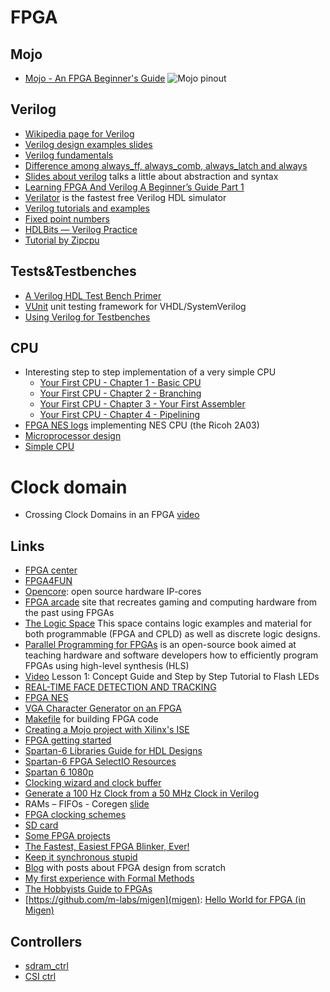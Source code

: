 # FPGA

## Mojo

 - [Mojo - An FPGA Beginner's Guide](https://embeddedmicro.com/tutorials/mojo-fpga-beginners-guide)
![Mojo pinout](https://www.nova-labs.org/wiki/_media/groups/fpga/mojo-v2-pinout-diagram.svg)

## Verilog

 - [Wikipedia page for Verilog](https://en.wikipedia.org/wiki/Verilog)
 - [Verilog design examples slides](http://csg.csail.mit.edu/6.375/6_375_2006_www/handouts/lectures/L03-Verilog-Design-Examples.pdf)
 - [Verilog fundamentals](https://cseweb.ucsd.edu/classes/sp11/cse141L/pdf/01/SV_Part_1.pdf)
 - [Difference among always_ff, always_comb, always_latch and always](https://stackoverflow.com/questions/23101717/difference-among-always-ff-always-comb-always-latch-and-always)
 - [Slides about verilog](http://www.diee.unica.it/eolab2/ESD/10/ED_TEO_06_verilog.pdf) talks a little about abstraction and syntax
 - [Learning FPGA And Verilog A Beginner’s Guide Part 1](https://docs.numato.com/kb/learning-fpga-verilog-beginners-guide-part-1-introduction/)
 - [Verilator](https://www.veripool.org/wiki/verilator) is the fastest free Verilog HDL simulator
 - [Verilog tutorials and examples](https://www.nandland.com/verilog/tutorials/index.html)
 - [Fixed point numbers](https://timetoexplore.net/blog/fixed-point-numbers-in-verilog)
 - [HDLBits — Verilog Practice](https://hdlbits.01xz.net)
 - [Tutorial by Zipcpu](http://zipcpu.com/tutorial/)

## Tests&Testbenches

 - [A Verilog HDL Test Bench Primer](https://people.ece.cornell.edu/land/courses/ece5760/Verilog/LatticeTestbenchPrimer.pdf)
 - [VUnit](https://vunit.github.io) unit testing framework for VHDL/SystemVerilog
 - [Using Verilog for Testbenches](http://www.syssec.ethz.ch/content/dam/ethz/special-interest/infk/inst-infsec/system-security-group-dam/education/Digitaltechnik_14/14_Verilog_Testbenches.pdf)

## CPU

 - Interesting step to step implementation of a very simple CPU
    - [Your First CPU - Chapter 1 - Basic CPU](http://colinmackenzie.net/index.php?view=article&catid=12%3Ayfcpu&id=16%3Ayour-first-cpu-chapter-1-basic-cpu&tmpl=component&print=1&layout=default&page=&option=com_content&Itemid=6)
    - [Your First CPU - Chapter 2 - Branching](http://colinmackenzie.net/index.php?view=article&catid=12%3Ayfcpu&id=17%3Ayour-first-cpu-chapter-2-branching&tmpl=component&print=1&layout=default&page=&option=com_content&Itemid=6)
    - [Your First CPU - Chapter 3 - Your First Assembler](http://colinmackenzie.net/index.php?view=article&catid=12%3Ayfcpu&id=18%3Ayfcpu-ch3&tmpl=component&print=1&layout=default&page=&option=com_content&Itemid=6)
    - [Your First CPU - Chapter 4 - Pipelining](http://colinmackenzie.net/index.php?view=article&catid=12%3Ayfcpu&id=29%3Ayfcpupipelining&tmpl=component&print=1&layout=default&page=&option=com_content&Itemid=6)
  - [FPGA NES logs](https://hackaday.io/project/21496/logs) implementing NES CPU (the Ricoh 2A03)
  - [Microprocessor design](https://en.wikibooks.org/wiki/Microprocessor_Design)
  - [Simple CPU](https://www-users.cs.york.ac.uk/~mjf/simple_cpu/index.html)

# Clock domain

 - Crossing Clock Domains in an FPGA [video](https://www.youtube.com/watch?v=eyNU6mn_-7g)


## Links

 - [FPGA center](http://www.fpgacenter.com/)
 - [FPGA4FUN](http://www.fpga4fun.com/)
 - [Opencore](http://opencores.org/): open source hardware IP-cores
 - [FPGA arcade](http://www.fpgaarcade.com/) site that recreates gaming and computing hardware from the past using FPGAs
 - [The Logic Space](https://eewiki.net/display/LOGIC/Home) This space contains logic examples and material for both programmable (FPGA and CPLD) as well as discrete logic designs.
 - [Parallel Programming for FPGAs](http://kastner.ucsd.edu/hlsbook/) is an open-source book aimed at teaching hardware and software developers how to efficiently program FPGAs using high-level synthesis (HLS)
 - [Video](https://www.youtube.com/watch?v=pDE2qenDXKQ) Lesson 1: Concept Guide and Step by Step Tutorial to Flash LEDs
 - [REAL-TIME FACE DETECTION AND TRACKING](https://people.ece.cornell.edu/land/courses/eceprojectsland/STUDENTPROJ/2012to2013/tnn7/index.html)
 - [FPGA NES](http://mil.ufl.edu/4924/projects/s12/final/King.pdf)
 - [VGA Character Generator on an FPGA](http://blog.andyselle.com/2014/12/04/vga-character-generator-on-an-fpga/)
 - [Makefile](http://www.excamera.com/sphinx/fpga-makefile.html) for building FPGA code
 - [Creating a Mojo project with Xilinx's ISE](http://www.glennsweeney.com/tutorials/mojo-fpga-tutorials/creating-a-mojo-project)
 - [FPGA getting started](https://www.kosagi.com/w/index.php?title=FPGA_getting_started)
 - [Spartan-6 Libraries Guide for HDL Designs](http://www.xilinx.com/support/documentation/sw_manuals/xilinx12_4/spartan6_hdl.pdf)
 - [Spartan-6 FPGA SelectIO Resources](http://www.xilinx.com/support/documentation/user_guides/ug381.pdf)
 - [Spartan 6 1080p](http://hamsterworks.co.nz/mediawiki/index.php/Spartan_6_1080p)
 - [Clocking wizard and clock buffer](https://embeddedmicro.com/forum/viewtopic.php?t=3031)
 - [Generate a 100 Hz Clock from a 50 MHz Clock in Verilog](http://electronics.stackexchange.com/questions/137114/generate-a-100-hz-clock-from-a-50-mhz-clock-in-verilog)
 - RAMs – FIFOs - Coregen [slide](https://agenda.infn.it/getFile.py/access?resId=4&materialId=slides&confId=6549)
 - [FPGA clocking schemes](http://ue.pwr.wroc.pl/pld/pld_10.pdf)
 - [SD card](https://fpga4fun.com/SD.html)
 - [Some FPGA projects](http://hamsterworks.co.nz/mediawiki/index.php/FPGA_Projects)
 - [The Fastest, Easiest FPGA Blinker, Ever!](http://www.xess.com/static/media/pages/pygmyhdl/examples/1_blinker/fastest_easiest_FPGA_blinker_ever.html)
 - [Keep it synchronous stupid](https://www.doulos.com/knowhow/fpga/synchronisation/)
 - [Blog](http://svenand.blogdrives.com) with posts about FPGA design from scratch
 - [My first experience with Formal Methods](http://zipcpu.com/blog/2017/10/19/formal-intro.html)
 - [The Hobbyists Guide to FPGAs](https://hackaday.io/project/27550-the-hobbyists-guide-to-fpgas)
 - [https://github.com/m-labs/migen](migen): [Hello World for FPGA (in Migen)](https://reconfig.io/2018/05/hello_world_migen)

## Controllers

 - [sdram_ctrl](https://github.com/skristiansson/wb_sdram_ctrl/blob/master/rtl/verilog/sdram_ctrl.v)
 - [CSI ctrl](https://github.com/daveshah1/CSI2Rx/blob/master/verilog_cores/csi/rx_packet_handler.v)
